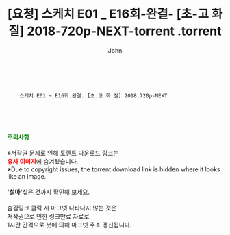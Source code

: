 ﻿---
layout: post
title:  "                   [요청] 스케치 E01 _ E16회-완결- [초-고 화 질] 2018-720p-NEXT-torrent                .torrent"
author: John
categories: [ 드라마 ]
tags: [  ]
image:  
description: "                   [요청] 스케치 E01 _ E16회-완결- [초-고 화 질] 2018-720p-NEXT-torrent                 torrent 정보 공유"
toc: true
toc_sticky: true
---

<br>

        스케치 E01 ~ E16회.완결. [초.고 화 질] 2018.720p-NEXT    
    
<br><br><br>
<p data-ke-size="size16"><b><span style="color: green;">주의사항</span></b><br /><br />※저작권 문제로 인해 토렌트 다운로드 링크는<br /><b><span style="color: red;">유사 이미지</span></b>에 숨겨뒀습니다.<br />※Due to copyright issues, the torrent download link is hidden where it looks like an image.<br /><br /><b>'설마'</b>싶은 것까지 확인해 보세요.<br /><br />숨김링크 클릭 시 마그넷 나타나지 않는 것은<br />저작권으로 인한 링크만료 자료로<br />1시간 간격으로 봇에 의해 마그넷 주소 갱신됩니다.</p>
